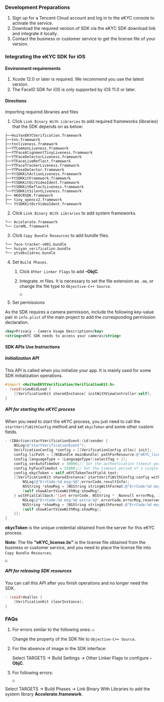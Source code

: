 ### Development Preparations

1. Sign up for a Tencent Cloud account and log in to the eKYC console to activate the service.
2. Download the required version of SDK via the eKYC SDK download link and integrate it locally.
3. Contact the business or customer service to get the license file of your version.



### Integrating the eKYC SDK for iOS

#### Environment requirements

1. Xcode 12.0 or later is required. We recommend you use the latest version.
2. The FaceID SDK for iOS is only supported by iOS 11.0 or later.

#### Directions

Importing required libraries and files

1. Click `Link Binary With Libraries` to add required frameworks (libraries) that the SDK depends on as below:

```
├──HuiYanEKYCVerification.framework
├──tnn.framework
├──tnnliveness.framework
├──YTCommonLiveness.framework
├──YTFaceAlignmentTinyLiveness.framework
├──YTFaceDetectorLiveness.framework
├──YTFaceLiveReflect.framework
├──YTFaceTrackerLiveness.framework
├──YTPoseDetector.framework
├──YtSDKKitActionLiveness.framework
├──YtSDKKitFramework.framework
├──YtSDKKitOcrVideoIdent.framework
├──YtSDKKitReflectLiveness.framework
└──YtSDKKitSilentLiveness.framework
├── HKOCRSDK.framework
├── tiny_opencv2.framework
└── YtSDKKitOcrVideoIdent.framework
```

2. Click `Link Binary With Libraries` to add system frameworks.

```
└── Accelerate.framework
└── CoreML.framework
```

3. Click `Copy Bundle Resources` to add bundle files.

```
└── face-tracker-v001.bundle
└── huiyan_verification.bundle
└── ytsdkviidres.bundle
```

4. Set `Build Phases`.

   1. Click `Other Linker Flags` to add **-ObjC**.

   2. Integrate .m files. It is necessary to set the file extension as `.mm`, or change the file type to `Objective-C++ Source`.

      <img src="https://ai-sdk-release-1254418846.cos.ap-guangzhou.myqcloud.com/EKYC/%E5%9B%BE%E5%BA%8A/setOC%2B%2B.png" style="zoom:50%;" />

5. Set permissions

As the SDK requires a camera permission, include the following key-value pair in `info.plist` of the main project to add the corresponding permission declaration.

```XML
<key>Privacy - Camera Usage Description</key>
<string>eKYC SDK needs to access your camera</string>
```



#### SDK APIs Use Instructions

##### Initialization API

This API is called when you initialize your app. It is mainly used for some SDK initialization operations.

```objective-c
#import <HuiYanEKYCVerification/VerificationKit.h>
- (void)viewDidLoad {
    [[VerificationKit sharedInstance] initWithViewController:self];
}
```

##### API for starting the eKYC process

​When you need to start the eKYC process, you just need to call the `startVerifiWithConfig` method and set `ekycToken` and some other custom fields.

```objective-c
- (IBAction)startVerificationEvent:(id)sender {
    NSLog(@"startVerificationEvent");
    VerificationConfig *config = [[VerificationConfig alloc] init];
    config.licPath = [[NSBundle mainBundle] pathForResource:@"eKYC_license.lic" ofType:nil];
    config.languageType = (LanguageType)(selectTag + 1);
    config.verAutoTimeOut = 30000;// Set the authentication timeout period
    config.hyFaceTimeOut = 15000;// Set the timeout period of a single face authentication operation
    config.ekycToken = self.eKYCTokenTextField.text;
    [[VerificationKit sharedInstance] startVerifiWithConfig:config withSuccCallback:^(int errorCode, id  _Nonnull resultInfo, id  _Nullable reserved) {
        NSLog(@"ErrCode:%d msg:%@",errorCode,resultInfo);
        NSString *showMsg = [NSString stringWithFormat:@"ErrCode:%d msg:%@",errorCode,resultInfo];
        [self showAlertViewWithMsg:showMsg];
    } withFialCallback:^(int errorCode, NSString * _Nonnull errorMsg, id  _Nullable reserved) {
        NSLog(@"ErrCode:%d msg:%@ extra:%@",errorCode,errorMsg,reserved);
        NSString *showMsg = [NSString stringWithFormat:@"ErrCode:%d msg:%@ extra:%@",errorCode,errorMsg,reserved];
        [self showAlertViewWithMsg:showMsg];
    }];
}
```

**ekycToken** is the unique credential obtained from the server for this eKYC process.

**Note:** The file **"eKYC_license.lic"** is the license file obtained from the business or customer service, and you need to place the license file into `Copy Bundle Resources`.

<img src="https://ai-sdk-release-1254418846.cos.ap-guangzhou.myqcloud.com/EKYC/%E5%9B%BE%E5%BA%8A/eKYCLicResources.png" style="zoom:50%;" />



##### API for releasing SDK resources

You can call this API after you finish operations and no longer need the SDK.

```objective-c
- (void)dealloc {
    [VerificationKit clearInstance];
}
```



### FAQs

1. For errors similar to the following ones:
   <img src="https://ai-sdk-release-1254418846.cos.ap-guangzhou.myqcloud.com/EKYC/%E5%9B%BE%E5%BA%8A/iOS_OC%2B%2Bset.png" style="zoom:50%;" />

   Change the property of the SDK file to `Objective-C++ Source`.

2. For the absence of image in the SDK interface:

   Select TARGETS -> Build Settings -> Other Linker Flags to configure **-ObjC**. 

3. For following errors:

   <img src="https://ai-sdk-release-1254418846.cos.ap-guangzhou.myqcloud.com/EKYC/%E5%9B%BE%E5%BA%8A/AccelerateLose.png" style="zoom:50%;" />

Select TARGETS -> Build Phases -> Link Binary With Libraries to add the system library **Accelerate.framework**.
